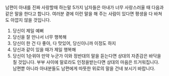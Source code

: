 
남편이 아내를
진짜 사랑할때
하는말 5가지
남자들은 아내가 너무 사랑스러울 때 다음과 같은
말을 한다고 합니다. 
여러분 곁에 이런 말을 해 주는 사람이 있다면 평생을 다 바쳐도 
아깝지 않을 것입니다. 
1. 당신이 제일 예뻐
2. 당신을 잘 만나서 너무 행복해
3. 당신이 한 건 다 좋아, 다 맛있어, 당신이니까 이정도 하지
4. 당신과 같이 있을 때가 제일 행복해
5. 당신이 1순위야
만약 누군가 이와 정반대의 말을 듣는다면 상대의 자존감은 바닥을 칠 것입니다.
부부 사이에 말로라도 인정을받는다면 상대의 마음은 뜨거워집니다.
남편뿐 아니라 아내분들도 남편에게 따뜻한 위로의 말을 건네 보시기 바랍니다.